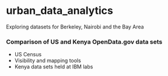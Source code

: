 # urban_data_analytics
Exploring datasets for Berkeley, Nairobi and the Bay Area

### Comparison of US and Kenya OpenData.gov data sets

+ US Census
+ Visibility and mapping tools
+ Kenya data sets held at IBM labs
